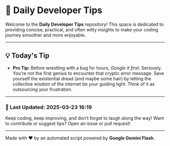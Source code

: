 
# 🌟 Daily Developer Tips

Welcome to the **Daily Developer Tips** repository! This space is dedicated to providing concise, practical, and often witty insights to make your coding journey smoother and more enjoyable.

---

## 💡 Today's Tip

- **Pro Tip:**  Before wrestling with a bug for hours,  *Google it first*.  Seriously. You're not the first genius to encounter that cryptic error message.  Save yourself the existential dread (and maybe some hair) by letting the collective wisdom of the internet be your guiding light.  Think of it as outsourcing your frustration.

---

### 📅 Last Updated: 2025-03-23 16:19

Keep coding, keep improving, and don't forget to laugh along the way! Want to contribute or suggest tips? Open an issue or pull request!

---

Made with ❤️ by an automated script powered by **Google Gemini Flash**.
